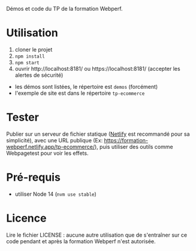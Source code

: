 Démos et code du TP de la formation Webperf.

# Utilisation

1. cloner le projet
2. `npm install`
3. `npm start`
4. ouvrir http://localhost:8181/ ou https://localhost:8181/ (accepter les alertes de sécurité)

- les démos sont listées, le répertoire est `demos` (forcément)
- l'exemple de site est dans le répertoire `tp-ecommerce`

# Tester

Publier sur un serveur de fichier statique ([Netlify](https://app.netlify.com/signup) est recommandé pour sa simplicité), avec une URL publique (Ex: https://formation-webperf.netlify.app/tp-ecommerce/), puis utiliser des outils comme Webpagetest pour voir les effets.

# Pré-requis

- utiliser Node 14 (`nvm use stable`)

# Licence

Lire le fichier LICENSE : aucune autre utilisation que de s'entraîner sur ce code pendant et après la formation Webperf n'est autorisée.
